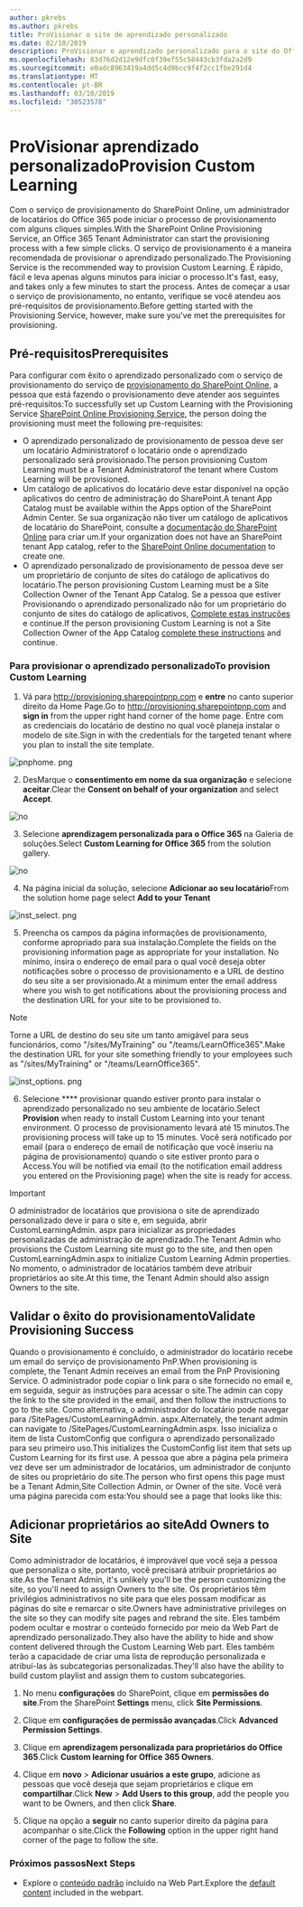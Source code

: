 ```yaml
---
author: pkrebs
ms.author: pkrebs
title: ProVisionar o site de aprendizado personalizado
ms.date: 02/10/2019
description: ProVisionar o aprendizado personalizado para o site do Office 365 por meio do mecanismo de provisionamento do SharePoint
ms.openlocfilehash: 83d76d2d12e9dfc0f39ef55c58443cb3fda2a2d9
ms.sourcegitcommit: e0adc8963419a4dd5c4d9bcc9f4f2cc1fbe291d4
ms.translationtype: MT
ms.contentlocale: pt-BR
ms.lasthandoff: 03/10/2019
ms.locfileid: "30523578"
---
```

# <a name="provision-custom-learning"></a><span data-ttu-id="9bcdd-103">ProVisionar aprendizado personalizado</span><span class="sxs-lookup"><span data-stu-id="9bcdd-103">Provision Custom Learning</span></span>

<span data-ttu-id="9bcdd-104">Com o serviço de provisionamento do SharePoint Online, um administrador de locatários do Office 365 pode iniciar o processo de provisionamento com alguns cliques simples.</span><span class="sxs-lookup"><span data-stu-id="9bcdd-104">With the SharePoint Online Provisioning Service, an Office 365 Tenant Administrator can start the provisioning process with a few simple clicks.</span></span> <span data-ttu-id="9bcdd-105">O serviço de provisionamento é a maneira recomendada de provisionar o aprendizado personalizado.</span><span class="sxs-lookup"><span data-stu-id="9bcdd-105">The Provisioning Service is the recommended way to provision Custom Learning.</span></span> <span data-ttu-id="9bcdd-106">É rápido, fácil e leva apenas alguns minutos para iniciar o processo.</span><span class="sxs-lookup"><span data-stu-id="9bcdd-106">It's fast, easy, and takes only a few minutes to start the process.</span></span> <span data-ttu-id="9bcdd-107">Antes de começar a usar o serviço de provisionamento, no entanto, verifique se você atendeu aos pré-requisitos de provisionamento.</span><span class="sxs-lookup"><span data-stu-id="9bcdd-107">Before getting started with the Provisioning Service, however, make sure you've met the prerequisites for provisioning.</span></span>

## <a name="prerequisites"></a><span data-ttu-id="9bcdd-108">Pré-requisitos</span><span class="sxs-lookup"><span data-stu-id="9bcdd-108">Prerequisites</span></span>
 
<span data-ttu-id="9bcdd-109">Para configurar com êxito o aprendizado personalizado com o serviço de provisionamento do serviço de [provisionamento do SharePoint Online](https://provisioning.sharepointpnp.com), a pessoa que está fazendo o provisionamento deve atender aos seguintes pré-requisitos:</span><span class="sxs-lookup"><span data-stu-id="9bcdd-109">To successfully set up Custom Learning with the Provisioning Service [SharePoint Online Provisioning Service](https://provisioning.sharepointpnp.com), the person doing the provisioning must meet the following pre-requisites:</span></span> 
 
- <span data-ttu-id="9bcdd-110">O aprendizado personalizado de provisionamento de pessoa deve ser um locatário Administratorof o locatário onde o aprendizado personalizado será provisionado.</span><span class="sxs-lookup"><span data-stu-id="9bcdd-110">The person provisioning Custom Learning must be a Tenant Administratorof the tenant where Custom Learning will be provisioned.</span></span>  
- <span data-ttu-id="9bcdd-111">Um catálogo de aplicativos do locatário deve estar disponível na opção aplicativos do centro de administração do SharePoint.</span><span class="sxs-lookup"><span data-stu-id="9bcdd-111">A tenant App Catalog must be available within the Apps option of the SharePoint Admin Center.</span></span> <span data-ttu-id="9bcdd-112">Se sua organização não tiver um catálogo de aplicativos de locatário do SharePoint, consulte a [documentação do SharePoint Online](https://docs.microsoft.com/en-us/sharepoint/use-app-catalog) para criar um.</span><span class="sxs-lookup"><span data-stu-id="9bcdd-112">If your organization does not have an SharePoint tenant App catalog, refer to the [SharePoint Online documentation](https://docs.microsoft.com/en-us/sharepoint/use-app-catalog) to create one.</span></span>  
- <span data-ttu-id="9bcdd-113">O aprendizado personalizado de provisionamento de pessoa deve ser um proprietário de conjunto de sites do catálogo de aplicativos do locatário.</span><span class="sxs-lookup"><span data-stu-id="9bcdd-113">The person provisioning Custom Learning must be a Site Collection Owner of the Tenant App Catalog.</span></span> <span data-ttu-id="9bcdd-114">Se a pessoa que estiver Provisionando o aprendizado personalizado não for um proprietário do conjunto de sites do catálogo de aplicativos, [Complete estas instruções](addappadmin.md) e continue.</span><span class="sxs-lookup"><span data-stu-id="9bcdd-114">If the person provisioning Custom Learning is not a Site Collection Owner of the App Catalog [complete these instructions](addappadmin.md) and continue.</span></span> 

### <a name="to-provision-custom-learning"></a><span data-ttu-id="9bcdd-115">Para provisionar o aprendizado personalizado</span><span class="sxs-lookup"><span data-stu-id="9bcdd-115">To provision Custom Learning</span></span>

1. <span data-ttu-id="9bcdd-116">Vá para http://provisioning.sharepointpnp.com e **entre** no canto superior direito da Home Page.</span><span class="sxs-lookup"><span data-stu-id="9bcdd-116">Go to http://provisioning.sharepointpnp.com and **sign in** from the upper right hand corner of the home page.</span></span>  <span data-ttu-id="9bcdd-117">Entre com as credenciais do locatário de destino no qual você planeja instalar o modelo de site.</span><span class="sxs-lookup"><span data-stu-id="9bcdd-117">Sign in with the  credentials for the targeted tenant where you plan to install the site template.</span></span>

![pnphome. png](media/inst_signin.png)

2. <span data-ttu-id="9bcdd-119">DesMarque o **consentimento em nome da sua organização** e selecione **aceitar**.</span><span class="sxs-lookup"><span data-stu-id="9bcdd-119">Clear the **Consent on behalf of your organization** and select **Accept**.</span></span>

![no](media/inst_perms.png)

3. <span data-ttu-id="9bcdd-121">Selecione **aprendizagem personalizada para o Office 365** na Galeria de soluções.</span><span class="sxs-lookup"><span data-stu-id="9bcdd-121">Select **Custom Learning for Office 365** from the solution gallery.</span></span>

![no](media/inst_select.png)

4. <span data-ttu-id="9bcdd-123">Na página inicial da solução, selecione **Adicionar ao seu locatário**</span><span class="sxs-lookup"><span data-stu-id="9bcdd-123">From the solution home page select **Add to your Tenant**</span></span>

![inst_select. png](media/inst_add.png)

5. <span data-ttu-id="9bcdd-125">Preencha os campos da página informações de provisionamento, conforme apropriado para sua instalação.</span><span class="sxs-lookup"><span data-stu-id="9bcdd-125">Complete the fields on the provisioning information page as appropriate for your installation.</span></span> <span data-ttu-id="9bcdd-126">No mínimo, insira o endereço de email para o qual você deseja obter notificações sobre o processo de provisionamento e a URL de destino do seu site a ser provisionado.</span><span class="sxs-lookup"><span data-stu-id="9bcdd-126">At a minimum enter the email address where you wish to get notifications about the provisioning process and the destination URL for your site to be provisioned to.</span></span>  
> [!NOTE]
> <span data-ttu-id="9bcdd-127">Torne a URL de destino do seu site um tanto amigável para seus funcionários, como "/sites/MyTraining" ou "/teams/LearnOffice365".</span><span class="sxs-lookup"><span data-stu-id="9bcdd-127">Make the destination URL for your site something friendly to your employees such as "/sites/MyTraining" or "/teams/LearnOffice365".</span></span>

![inst_options. png](media/inst_options.png)

6. <span data-ttu-id="9bcdd-129">Selecione \*\*\*\* provisionar quando estiver pronto para instalar o aprendizado personalizado no seu ambiente de locatário.</span><span class="sxs-lookup"><span data-stu-id="9bcdd-129">Select **Provision** when ready to install Custom Learning into your tenant environment.</span></span>  <span data-ttu-id="9bcdd-130">O processo de provisionamento levará até 15 minutos.</span><span class="sxs-lookup"><span data-stu-id="9bcdd-130">The provisioning process will take up to 15 minutes.</span></span> <span data-ttu-id="9bcdd-131">Você será notificado por email (para o endereço de email de notificação que você inseriu na página de provisionamento) quando o site estiver pronto para o Access.</span><span class="sxs-lookup"><span data-stu-id="9bcdd-131">You will be notified via email (to the notification email address you entered on the Provisioning page) when the site is ready for access.</span></span>

> [!IMPORTANT]
> <span data-ttu-id="9bcdd-132">O administrador de locatários que provisiona o site de aprendizado personalizado deve ir para o site e, em seguida, abrir CustomLearningAdmin. aspx para inicializar as propriedades personalizadas de administração de aprendizado.</span><span class="sxs-lookup"><span data-stu-id="9bcdd-132">The Tenant Admin who provisions the Custom Learning site must go to the site, and then open CustomLearningAdmin.aspx to initialize Custom Learning Admin properties.</span></span> <span data-ttu-id="9bcdd-133">No momento, o administrador de locatários também deve atribuir proprietários ao site.</span><span class="sxs-lookup"><span data-stu-id="9bcdd-133">At this time, the Tenant Admin should also assign Owners to the site.</span></span> 

## <a name="validate-provisioning-success"></a><span data-ttu-id="9bcdd-134">Validar o êxito do provisionamento</span><span class="sxs-lookup"><span data-stu-id="9bcdd-134">Validate Provisioning Success</span></span>

<span data-ttu-id="9bcdd-135">Quando o provisionamento é concluído, o administrador do locatário recebe um email do serviço de provisionamento PnP.</span><span class="sxs-lookup"><span data-stu-id="9bcdd-135">When provisioning is complete, the Tenant Admin receives an email from the PnP Provisioning Service.</span></span> <span data-ttu-id="9bcdd-136">O administrador pode copiar o link para o site fornecido no email e, em seguida, seguir as instruções para acessar o site.</span><span class="sxs-lookup"><span data-stu-id="9bcdd-136">The admin can copy the link to the site provided in the email, and then follow the instructions to go to the site.</span></span> <span data-ttu-id="9bcdd-137">Como alternativa, o administrador do locatário pode navegar para <YOUR-SITE-COLLECTION-URL>/SitePages/CustomLearningAdmin. aspx.</span><span class="sxs-lookup"><span data-stu-id="9bcdd-137">Alternately, the tenant admin can navigate to <YOUR-SITE-COLLECTION-URL>/SitePages/CustomLearningAdmin.aspx.</span></span> <span data-ttu-id="9bcdd-138">Isso inicializa o item de lista CustomConfig que configura o aprendizado personalizado para seu primeiro uso.</span><span class="sxs-lookup"><span data-stu-id="9bcdd-138">This initializes the CustomConfig list item that sets up Custom Learning for its first use.</span></span> <span data-ttu-id="9bcdd-139">A pessoa que abre a página pela primeira vez deve ser um administrador de locatários, um administrador de conjunto de sites ou proprietário do site.</span><span class="sxs-lookup"><span data-stu-id="9bcdd-139">The person who first opens this page must be a Tenant Admin,Site Collection Admin, or Owner of the site.</span></span> <span data-ttu-id="9bcdd-140">Você verá uma página parecida com esta:</span><span class="sxs-lookup"><span data-stu-id="9bcdd-140">You should see a page that looks like this:</span></span> 

## <a name="add-owners-to-site"></a><span data-ttu-id="9bcdd-141">Adicionar proprietários ao site</span><span class="sxs-lookup"><span data-stu-id="9bcdd-141">Add Owners to Site</span></span>
<span data-ttu-id="9bcdd-142">Como administrador de locatários, é improvável que você seja a pessoa que personaliza o site, portanto, você precisará atribuir proprietários ao site.</span><span class="sxs-lookup"><span data-stu-id="9bcdd-142">As the Tenant Admin, it's unlikely you'll be the person customizing the site, so you'll need to assign Owners to the site.</span></span> <span data-ttu-id="9bcdd-143">Os proprietários têm privilégios administrativos no site para que eles possam modificar as páginas do site e remarcar o site.</span><span class="sxs-lookup"><span data-stu-id="9bcdd-143">Owners have administrative privileges on the site so they can modify site pages and rebrand the site.</span></span> <span data-ttu-id="9bcdd-144">Eles também podem ocultar e mostrar o conteúdo fornecido por meio da Web Part de aprendizado personalizado.</span><span class="sxs-lookup"><span data-stu-id="9bcdd-144">They also have the ability to hide and show content delivered through the Custom Learning Web part.</span></span> <span data-ttu-id="9bcdd-145">Eles também terão a capacidade de criar uma lista de reprodução personalizada e atribuí-las às subcategorias personalizadas.</span><span class="sxs-lookup"><span data-stu-id="9bcdd-145">They'll also have the ability to build custom playlist and assign them to custom subcategories.</span></span>  

1. <span data-ttu-id="9bcdd-146">No menu **configurações** do SharePoint, clique em **permissões do site**.</span><span class="sxs-lookup"><span data-stu-id="9bcdd-146">From the SharePoint **Settings** menu, click **Site Permissions**.</span></span>
2. <span data-ttu-id="9bcdd-147">Clique em **configurações de permissão avançadas**.</span><span class="sxs-lookup"><span data-stu-id="9bcdd-147">Click **Advanced Permission Settings**.</span></span>
3. <span data-ttu-id="9bcdd-148">Clique em **aprendizagem personalizada para proprietários do Office 365**.</span><span class="sxs-lookup"><span data-stu-id="9bcdd-148">Click **Custom learning for Office 365 Owners**.</span></span>
4. <span data-ttu-id="9bcdd-149">Clique em **novo** > **Adicionar usuários a este grupo**, adicione as pessoas que você deseja que sejam proprietários e clique em **compartilhar**.</span><span class="sxs-lookup"><span data-stu-id="9bcdd-149">Click **New** > **Add Users to this group**, add the people you want to be Owners, and then click **Share**.</span></span>

8. <span data-ttu-id="9bcdd-150">Clique na opção a **seguir** no canto superior direito da página para acompanhar o site.</span><span class="sxs-lookup"><span data-stu-id="9bcdd-150">Click the **Following** option in the upper right hand corner of the page to follow the site.</span></span>  

### <a name="next-steps"></a><span data-ttu-id="9bcdd-151">Próximos passos</span><span class="sxs-lookup"><span data-stu-id="9bcdd-151">Next Steps</span></span>
- <span data-ttu-id="9bcdd-152">Explore o [conteúdo padrão](sitecontent.md) incluído na Web Part.</span><span class="sxs-lookup"><span data-stu-id="9bcdd-152">Explore the [default content](sitecontent.md) included in the webpart.</span></span>
